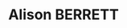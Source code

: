---
title: Alison BERRETT
surname: Berrett
currentshow: Alison BERRETT
description_markdown: >-
  **ALISON BERRETT**


  *‘My Bathybic Heart’*


  APRIL 2022 at Carey Blyth Gallery, Oxford


  ***‘I must go down to the seas again, for the call of the running tideIs a
  wild call and a clear call that may not be denied;And all I ask is a windy day
  with the white clouds flying,And the flung spray and the blown spume, and the
  sea-gulls crying’.***


  *‘Sea Fever’ by John Masefield (1878-1967*


  For so many of us, the sea calls and given long enough away, we experience a
  deep longing to be by the ocean. Such a creature is Alison Berrett finding
  inspiration where the ocean meets the land. Her paintings focus on the energy
  and dynamic of the sea at the point that it encounters the beach. Her seascape
  abstractions are emotive - ‘My Bathybic Heart’ - eliciting a spectrum of
  responses as waves curl and churn, rolling and roiling onto the shoreline,
  flooding into pools in swirling eddies around rocks, leaching between pebbles.
  Our senses are elevated by the movement, the foaming spume, the spectrum of
  blues from turquoise and lilac shallows to deep indigos. Smell and taste, the
  grit of sand and saltwater entwined with ribbons of seaweed, the endless
  rhythms of tides that pull and pool, the sounds of the ocean that liberate our
  souls taking us from a state of exhilaration to a meditative calm.


  Berrett’s paintings are Abstracted Expressionist, experiential for her, and
  for us as viewers. Painting the ocean over years has enabled her to perfect
  her alphabet and language of mark-making, allowing her to focus on the primal
  energy of the elements at a point of confluence. Transposing that to the land
  has been a natural consequence of a studio and home surrounded by open
  Oxfordshire farmland. Far from the coast, her attention has been drawn
  naturally to the dynamic of the landscape that surrounds her. It is easy to
  determine which of her paintings are sea-based and which are land-based, not
  solely from the palette but from the language that radiates from her
  compositions. Her landscapes are no less liberating and joyous than her
  seascapes as she delights in her ability to capture the relationship between
  the elements and their impact on her state of mind.


  Alison Berrett trained in Fine Art at Exeter College of Art and Design.
  Graduating in 1991, she completed her PGCE at Exeter University moving to
  Oxfordshire in 1994 where she maintained her teaching practice at Cheney
  School, working also as Art Therapist whilst *artist-in-residence* at The Art
  Room Oxford.


  Alison is now a full-time painter working from her studio at home in
  Oxfordshire.
homepage_description_markdown:
frontpage: true
gallery_date:
permalink: /gallery/alisonberrett/
archive: false
main_image_path: /uploads/surrender-to-the-undertow.jpg
display_title: true
images:
  - image_path: /uploads/gallery-images/alison-berrett/total-immersion.jpg
    image_title: Total Immersion
    image_description: >-
      Total Immersion 2021<br />oil on canvas<br />100 x 100 cm<br />&amp;pound;
      2500 SOLD
  - image_path: /uploads/gallery-images/alison-berrett/thecallofthedeep.jpg
    image_title:
    image_description: >-
      The Call of The Deep 2021<br /oil and acrylic on canvas<br />100 x 100
      cm<br />&amp;pound; 2500
  - image_path: /uploads/gallery-images/alison-berrett/come-to-the-edge.jpg
    image_title:
    image_description: >-
      Come To The Edge 2021<br />oil on canvas<br />100 x 100 cm<br
      />&amp;pound; 2500
  - image_path: /uploads/gallery-images/alison-berrett/big-sky.jpg
    image_title:
    image_description: >-
      Big Sky 2021<br />oil and acrylic on canvas<br />80 x 80 cm<br
      />&amp;pound; 1500
  - image_path: >-
      /uploads/gallery-images/alison-berrett/after-the-rain-acrylic-on-canvas-100x100cm.JPG
    image_title:
    image_description: >-
      After The Rain 2021<br />acrylic, charcoal and pastel on canvas<br />100 x
      100 cm<br />&amp;pound; 2500
  - image_path: /uploads/gallery-images/alison-berrett/half-a-world-away.jpg
    image_title:
    image_description: >-
      Half A World Away 2021<br />oil and acrylic on canvas<br />80 x 80 cm<br
      />&amp;pound; 1500
  - image_path: /uploads/gallery-images/alison-berrett/how-deep-can-we-go.jpg
    image_title:
    image_description: >-
      How Deep Can We Go 2021<br />oil and acrylic on canvas<br />80 x 80 cm<br
      />&amp;pound; 1500
  - image_path: /uploads/gallery-images/alison-berrett/surge-across-the-land.jpg
    image_title:
    image_description: >-
      Surge Across The Land 2021<br />acrylic and charcoal on canvas<br />50 x
      50 cm<br />&amp;pound; 650
  - image_path: >-
      /uploads/gallery-images/alison-berrett/beautiful-resilience-2021-acrylic-on-canvas-50x100cm-950.jpg
    image_title:
    image_description: >-
      Beautiful Resilience 2021<br />acryli and charcoal on canvas<br />50 x 100
      cm<br />&amp;pound; 1500
  - image_path: >-
      /uploads/gallery-images/alison-berrett/lose-yourself-2021-acrylic-on-canvas-50x100cm-950.jpg
    image_title:
    image_description: >-
      Lose Yourself 2021<br />acrylic and charcoal on canvas<br />50 x 100 cm<br
      />&amp;pound; 1500
  - image_path: >-
      /uploads/gallery-images/alison-berrett/though-the-storm-rages-i-am-safe.jpg
    image_title:
    image_description: >-
      Though The Storm Rages, I Am Safe 2021<br />oil and acrylic on canvas<br
      />50 x 100 cm<br />&amp;pound; 1200
  - image_path: /uploads/gallery-images/alison-berrett/the-thrilling-storm-of-wonder.jpg
    image_title: The Thrilling Storm of Wonder
    image_description: >-
      The Thrilling Storm of Wonder 2021<br />oil and acrylic on canvas<br />40
      x 100 cm<br />&amp;pound; 1200
  - image_path: /uploads/gallery-images/alison-berrett/surrender-to-the-undertow.jpg
    image_title:
    image_description: >-
      Surrender to The Undertow 2021<br />pastel on canvas<br />70 x 90 cm<br
      />&amp;pound; 950 SOLD
  - image_path: /uploads/gallery-images/alison-berrett/am-i-brave-enough.jpg
    image_title:
    image_description: >-
      Am I Brave Enough 2021<br />pastel on canvas<br />70 x 90 cm<br
      />&amp;pound; 950 SOLD
  - image_path: >-
      /uploads/gallery-images/alison-berrett/partyonthebeach22pastelsonpaper54x74cmplusmountunframed.jpg
    image_title:
    image_description: >-
      Party on The Beach 2021<br />pastel on canvas<br />70 x 90 cm<br
      />&amp;pound; 950 SOLD
  - image_path: >-
      /uploads/gallery-images/alison-berrett/22seascapesofthesoul-thatcrashingenergy22pastelsonpaper58x76cmincludingmountnotincludingframe.jpg
    image_title:
    image_description: >-
      Seascapes of the Soul - That Crashing Energy 2021<br />pastel on paper<br
      />60 x 76 cm<br />&amp;pound; 750
  - image_path: >-
      /uploads/gallery-images/alison-berrett/transluscentwaves-pastelonpaper60x41cm.jpg
    image_title:
    image_description: >-
      Transluscent Waves 2021<br />pastel on paper<br />59 x 76 cm<br
      />&amp;pound; 750
  - image_path: >-
      /uploads/gallery-images/alison-berrett/lost-in-the-moment-acrylic-on-eco-paper.jpg
    image_title:
    image_description: >-
      Lost in The Moment 2021<br />acrylic and pastel on eco paper<br />41 x 52
      cm<br />&amp;pound; 650
  - image_path: /uploads/gallery-images/alison-berrett/happytumbling.jpg
    image_title:
    image_description: >-
      Happy Tumbling 2021<br />acrylic and pastel on eco paper<br />41 x 52
      cm<br />&amp;pound; 650
_options:
  image_path:
    uploads_dir: uploads/gallery-images/:title
    width: 1200
    height: 1200
    resize_style: contain
    mime_type: image/jpeg
    accepts_mime_types:
      - image/png
      - image/jpeg
  main_image_path:
    width: 1200
    height: 800
    resize_style: contain
    mime_type: image/jpeg
_comments:
  title: Gallery title
  surname: The menu sorts galleries by surname
  currentshow: highlights the current show in the menu
  permalink: >-
    This is required to make the menus work - enter everything in lower case, no
    digits, no spaces in this format /gallery/my-new-gallery/
  main_image_path: Image used to represent your gallery
  images: Add and edit your gallery images here
  image_description: Might only be shown in the close up of an image
  archive: Not used yet!
  frontpage: Show this gallery on the homepage
  homepage_description_markdown: Text used on homepage if shown
_enabled_editors:
  - data
  - visual
---